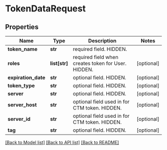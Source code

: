 # TokenDataRequest

## Properties
Name | Type | Description | Notes
------------ | ------------- | ------------- | -------------
**token_name** | **str** | required field. HIDDEN. | 
**roles** | **list[str]** | required field when creates token for User. HIDDEN. | [optional] 
**expiration_date** | **str** | optional field. HIDDEN. | [optional] 
**token_type** | **str** | optional field. HIDDEN. | [optional] 
**server** | **str** | optional field. HIDDEN. | [optional] 
**server_host** | **str** | optional field used in for CTM token. HIDDEN. | [optional] 
**server_id** | **str** | optional field used in for CTM token. HIDDEN. | [optional] 
**tag** | **str** | optional field. HIDDEN. | [optional] 

[[Back to Model list]](../README.md#documentation-for-models) [[Back to API list]](../README.md#documentation-for-api-endpoints) [[Back to README]](../README.md)

